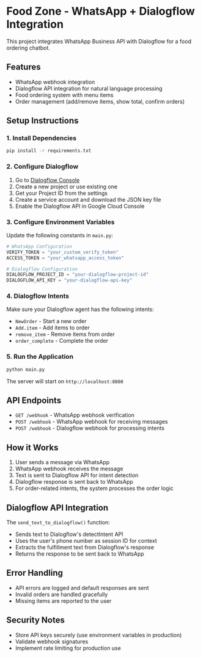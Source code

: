 # Food Zone - WhatsApp + Dialogflow Integration

This project integrates WhatsApp Business API with Dialogflow for a food ordering chatbot.

## Features

- WhatsApp webhook integration
- Dialogflow API integration for natural language processing
- Food ordering system with menu items
- Order management (add/remove items, show total, confirm orders)

## Setup Instructions

### 1. Install Dependencies

```bash
pip install -r requirements.txt
```

### 2. Configure Dialogflow

1. Go to [Dialogflow Console](https://dialogflow.cloud.google.com/)
2. Create a new project or use existing one
3. Get your Project ID from the settings
4. Create a service account and download the JSON key file
5. Enable the Dialogflow API in Google Cloud Console

### 3. Configure Environment Variables

Update the following constants in `main.py`:

```python
# WhatsApp Configuration
VERIFY_TOKEN = "your_custom_verify_token"
ACCESS_TOKEN = "your_whatsapp_access_token"

# Dialogflow Configuration
DIALOGFLOW_PROJECT_ID = "your-dialogflow-project-id"
DIALOGFLOW_API_KEY = "your-dialogflow-api-key"
```

### 4. Dialogflow Intents

Make sure your Dialogflow agent has the following intents:
- `NewOrder` - Start a new order
- `Add.item` - Add items to order
- `remove_item` - Remove items from order
- `order_complete` - Complete the order

### 5. Run the Application

```bash
python main.py
```

The server will start on `http://localhost:8000`

## API Endpoints

- `GET /webhook` - WhatsApp webhook verification
- `POST /webhook` - WhatsApp webhook for receiving messages
- `POST /webhook` - Dialogflow webhook for processing intents

## How it Works

1. User sends a message via WhatsApp
2. WhatsApp webhook receives the message
3. Text is sent to Dialogflow API for intent detection
4. Dialogflow response is sent back to WhatsApp
5. For order-related intents, the system processes the order logic

## Dialogflow API Integration

The `send_text_to_dialogflow()` function:
- Sends text to Dialogflow's detectIntent API
- Uses the user's phone number as session ID for context
- Extracts the fulfillment text from Dialogflow's response
- Returns the response to be sent back to WhatsApp

## Error Handling

- API errors are logged and default responses are sent
- Invalid orders are handled gracefully
- Missing items are reported to the user

## Security Notes

- Store API keys securely (use environment variables in production)
- Validate webhook signatures
- Implement rate limiting for production use


